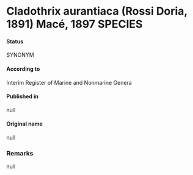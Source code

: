 # Cladothrix aurantiaca (Rossi Doria, 1891) Macé, 1897 SPECIES

#### Status
SYNONYM

#### According to
Interim Register of Marine and Nonmarine Genera

#### Published in
null

#### Original name
null

### Remarks
null